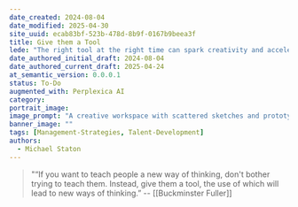 ```yaml
---
date_created: 2024-08-04
date_modified: 2025-04-30
site_uuid: ecab83bf-523b-478d-8b9f-0167b9beea3f
title: Give them a Tool
lede: "The right tool at the right time can spark creativity and accelerate progress."
date_authored_initial_draft: 2024-08-04
date_authored_current_draft: 2025-04-24
at_semantic_version: 0.0.0.1
status: To-Do
augmented_with: Perplexica AI
category: 
portrait_image: 
image_prompt: "A creative workspace with scattered sketches and prototypes, a person handing a glowing digital tool to a colleague, and ideas visually blossoming in the background. The mood is inventive and collaborative."
banner_image: ""
tags: [Management-Strategies, Talent-Development]
authors:
  - Michael Staton
---
```


>"“If you want to teach people a new way of thinking, don't bother trying to teach them. Instead, give them a tool, the use of which will lead to new ways of thinking.” -- [[Buckminster Fuller]]
>
